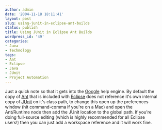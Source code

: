 ```yaml
---
author: admin
date: '2004-11-18 18:11:41'
layout: post
slug: using-junit-in-eclipse-ant-builds
status: publish
title: Using JUnit in Eclipse Ant Builds
wordpress_id: '49'
categories:
- Java
- Technology
tags:
- Ant
- Eclipse
- Java
- JUnit
- Project Automation
---
```


Just a quick note so that it gets into the
[Google](http://www.google.com) help engine. By default the copy of
[Ant](http://ant.apache.org) that is included with
[Eclipse](http://www.eclipse.org) does not reference it's own internal
copy of [JUnit](http://www.junit.org) on it's class path, to change this
open up the preferences window (hit command-comma if you're on a Mac)
and open the Ant/Runtime node then add the JUnit location to the global
path. If you're doing full-source editing (which is highly recommended
for all Eclipse users!) then you can just add a workspace reference and
it will work fine.
